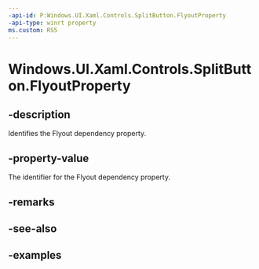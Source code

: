 ```yaml
---
-api-id: P:Windows.UI.Xaml.Controls.SplitButton.FlyoutProperty
-api-type: winrt property
ms.custom: RS5
---
```


<!-- Property syntax.
public DependencyProperty FlyoutProperty { get; }
-->

# Windows.UI.Xaml.Controls.SplitButton.FlyoutProperty

## -description

Identifies the Flyout dependency property.

## -property-value

The identifier for the Flyout dependency property.

## -remarks

## -see-also

## -examples

